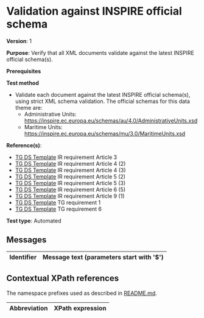 # Validation against INSPIRE official schema

**Version**: 1

**Purpose**: Verify that all XML documents validate against the latest INSPIRE official schema(s).

**Prerequisites**

**Test method**

* Validate each document against the latest INSPIRE official schema(s), using strict XML schema validation. 
  The official schemas for this data theme are:
  *  Administrative Units: https://inspire.ec.europa.eu/schemas/au/4.0/AdministrativeUnits.xsd
  *  Maritime Units: https://inspire.ec.europa.eu/schemas/mu/3.0/MaritimeUnits.xsd

**Reference(s)**: 

* [TG DS Template](http://inspire.ec.europa.eu/id/ats/data/3.0rc3/schemas/README#ref_TG_DS_tmpl) IR requirement Article 3
* [TG DS Template](http://inspire.ec.europa.eu/id/ats/data/3.0rc3/schemas/README#ref_TG_DS_tmpl) IR requirement Article 4 (2)
* [TG DS Template](http://inspire.ec.europa.eu/id/ats/data/3.0rc3/schemas/README#ref_TG_DS_tmpl) IR requirement Article 4 (3)
* [TG DS Template](http://inspire.ec.europa.eu/id/ats/data/3.0rc3/schemas/README#ref_TG_DS_tmpl) IR requirement Article 5 (2)
* [TG DS Template](http://inspire.ec.europa.eu/id/ats/data/3.0rc3/schemas/README#ref_TG_DS_tmpl) IR requirement Article 5 (3)
* [TG DS Template](http://inspire.ec.europa.eu/id/ats/data/3.0rc3/schemas/README#ref_TG_DS_tmpl) IR requirement Article 6 (5)
* [TG DS Template](http://inspire.ec.europa.eu/id/ats/data/3.0rc3/schemas/README#ref_TG_DS_tmpl) IR requirement Article 9 (1)
* [TG DS Template](http://inspire.ec.europa.eu/id/ats/data/3.0rc3/schemas/README#ref_TG_DS_tmpl) TG requirement 1
* [TG DS Template](http://inspire.ec.europa.eu/id/ats/data/3.0rc3/schemas/README#ref_TG_DS_tmpl) TG requirement 6

**Test type**: Automated

## Messages

Identifier  |  Message text (parameters start with '$')
---------------------------------------------------------- | -------------------------------------------------------------------------


## Contextual XPath references

The namespace prefixes used as described in [README.md](README.md#namespaces).

Abbreviation                                               |  XPath expression
---------------------------------------------------------- | -------------------------------------------------------------------------
